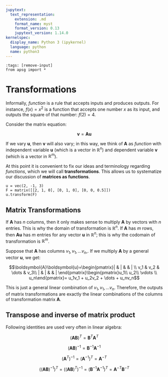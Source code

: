 ```yaml
---
jupytext:
  text_representation:
    extension: .md
    format_name: myst
    format_version: 0.13
    jupytext_version: 1.14.0
kernelspec:
  display_name: Python 3 (ipykernel)
  language: python
  name: python3
---
```


```{code-cell} ipython3
:tags: [remove-input]
from apsg import *
```

# Transformations

Informally, *function* is a rule that accepts inputs and produces outputs. For instance, $f(x)=x^2$ is a function that accepts one number $x$ as its input, and outputs the square of that number: $f(2)=4$.

Consider the matrix equation:

$$\boldsymbol{v} = \boldsymbol{A}\boldsymbol{u}$$

If we vary $\boldsymbol{u}$, then $\boldsymbol{v}$ will also vary; in this way, we think of $\boldsymbol{A}$ as *function* with independent variable $\boldsymbol{u}$ (which is a vector in $\mathbb{R}^n$) and dependent variable $\boldsymbol{v}$ (which is a vector in $\mathbb{R}^m$).

At this point it is convenient to fix our ideas and terminology regarding *functions*, which we will call **transformations**. This allows us to systematize our discussion of **matrices as functions**.

```{code-cell} ipython3
u = vec(2, -1, 3)
F = matrix([[2, 1, 0], [0, 1, 0], [0, 0, 0.5]])
u.transform(F)
```

## Matrix Transformations
If $\boldsymbol{A}$ has $n$ columns, then it only makes sense to multiply $\boldsymbol{A}$ by vectors with $n$ entries. This is why the domain of transformation is $\mathbb{R}^n$. If $\boldsymbol{A}$ has $m$ rows, then $\boldsymbol{A}\boldsymbol{u}$ has $m$ entries for any vector $\boldsymbol{u}$ in $\mathbb{R}^n$; this is why the codomain of transformation is $\mathbb{R}^m$.

Suppose that $\boldsymbol{A}$ has columns $v_1, v_1, \dots v_n$,. If we multiply $\boldsymbol{A}$ by a general vector $\boldsymbol{u}$, we get:

$$\boldsymbol{A}\boldsymbol{u}=\begin{pmatrix}| & | &  & | \\ v_1 & v_2 & \dots & v_3\\ | & | &  & | \end{pmatrix}\begin{pmatrix}u_1\\ u_2\\ \vdots \\ u_n\end{pmatrix}= u_1v_1 + u_2v_2 + \dots + u_nv_n$$

This is just a general linear combination of $v_1, v_1, \dots v_n$. Therefore, the outputs of matrix transformations are exactly the linear combinations of the columns of transformation matrix $\boldsymbol{A}$.

## Transpose and inverse of matrix product
  
Following identities are used very often in linear algebra:

$$(\mathbf{A}\mathbf{B})^T = \mathbf{B}^T\mathbf{A}^T$$

$$(\mathbf{A}\mathbf{B})^{-1} = \mathbf{B}^{-1}\mathbf{A}^{-1}$$

$$(\mathbf{A}^T)^{-1} = (\mathbf{A}^{-1})^T = \mathbf{A}^{-T}$$

$$((\mathbf{A}\mathbf{B})^{-1})^T = ((\mathbf{A}\mathbf{B})^T)^{-1} = (\mathbf{B}^{-1}\mathbf{A}^{-1})^T = \mathbf{A}^{-T}\mathbf{B}^{-T}$$

